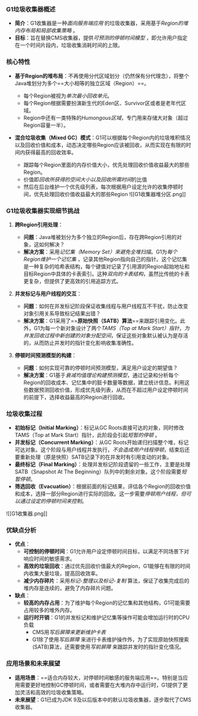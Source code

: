 
### G1垃圾收集器概述

- **简介**：G1收集器是一种*面向服务端应用* 的垃圾收集器，采用基于*Region的堆内存布局和局部收集策略* 。
- **目标**：旨在替换CMS收集器，提供*可预测的停顿时间模型* ，即允许用户指定在一个时间片段内，垃圾收集消耗时间的上限。

### 核心特性

- **基于Region的堆布局**：不再使用分代区域划分（仍然保有分代理念），将整个Java堆划分为多个==大小相等的独立区域（Region）==。
	- 每个Region被视为*单次最小回收单元*。
	- 每个Region根据需要扮演新生代的Eden区、Survivor区或者是老年代区域。
	- Region中还有一类特殊的*Humongous区域*，专门用来存储大对象（超过Region容量一半）。
	
- **混合垃圾收集（Mixed GC）模式**：G1可以根据每个Region内的垃圾堆积情况以及回收价值和成本，动态决定哪些Region应该被回收，从而实现在有限的时间内获得最高的回收效率。
	- 跟踪每个Region里面的内存价值大小，优先处理回收价值收益最大的那些Region。
	- 价值即*回收所获得的空间大小以及回收所需时间*的比值
	- 然后在后台维护一个优先级列表，每次根据用户设定允许的收集停顿时间，优先处理回收价值收益最大的那些Region
![[G1收集器堆分区.png]]
###   G1垃圾收集器实现细节挑战


1. **跨Region引用处理**：
    - **问题**：Java堆被划分为多个独立的Region后，存在跨Region引用的对象，这如何解决？
    - **解决方案**：采用*记忆集（Memory Set）来避免全堆扫描*。G1为*每个Region维护一个记忆集* ，记录其他Region指向自己的指针。这个记忆集是一种复杂的哈希表结构，每个键值对记录了引用源的Region起始地址和目标Region中具体的卡表索引。这种*双向的卡表结构*，虽然比传统的卡表更复杂，但提供了更高效的引用追踪方式。
     
2. **并发标记与用户线程的交互**：
    - **问题**：如何在并发标记阶段保证收集线程与用户线程互不干扰，防止改变对象引用关系导致标记结果出错？
    - **解决方案**：G1采用了==**原始快照（SATB）算法**==来跟踪引用变化。此外，G1为每一个新对象设计了两个*TAMS（Top at Mark Start）指针*，*为并发回收过程中新创建的对象分配空间*，保证这些对象默认被认为是存活的，从而防止并发时的指针变化影响收集准确性。
    
3. **停顿时间预测模型的构建**：
    
    - **问题**：如何实现可靠的停顿时间预测模型，满足用户设定的期望值？
    - **解决方案**：G1基于*衰减均值理论构建预测模型*，通过记录和分析每个Region的回收成本、记忆集中的脏卡数量等数据，建立统计信息。利用这些数据预测回收价值，形成优先级列表，从而在不超过用户设定停顿时间的前提下，选择收益最高的Region进行回收。


### 垃圾收集过程

- **初始标记（Initial Marking）**：标记从GC Roots直接可达的对象，同时修改TAMS（Top at Mark Start）指针，此阶段会引起*短暂的停顿* 。
- **并发标记（Concurrent Marking）**：从GC Roots开始递归扫描整个堆，标记可达对象。这个阶段与用户线程并发执行，*不会造成用户线程停顿*，结束后还要重新处理（原是快照）SATB记录下的在并发时有引用变动的对象。
- **最终标记（Final Marking）**：处理并发标记阶段遗留的一些工作，主要是处理SATB（Snapshot At The Beginning）队列中的剩余对象。这个阶段需要*短暂停顿*。
- **筛选回收（Evacuation）**：根据前面的标记结果，评估各个Region的回收价值和成本，选择一部分Region进行实际的回收。这一步需要*停顿用户线程，但可以通过设定的停顿时间来控制*。

![[G1收集器.png]]
### 优缺点分析

- **优点**：
    - **可控制的停顿时间**：G1允许用户设定停顿时间目标，以满足不同场景下对响应时间的敏感需求。
    - **高效的垃圾回收**：通过优先回收价值最大的Region，G1能够在有限的时间内收集大量垃圾，提高回收效率。
    - **减少内存碎片**：采用*标记-整理以及标记-复制* 算法，保证了收集完成后的堆内存是连续的，避免了内存碎片问题。
- **缺点**：
    - **较高的内存占用**：为了维护每个Region的记忆集和其他结构，G1可能需要占用较多的堆外内存。
    - **运行时开销**：G1的并发标记和维护记忆集等操作可能会增加运行时的CPU负载
	    - CMS用*写后屏障来更新维护卡表*
	    - G1除了使用*写后屏障* 来进行卡表维护操作外，为了实现原始快照搜索  (SATB)算法，还需要使用*写前屏障* 来跟踪并发时的指针变化情况。


### 应用场景和未来展望

- **适用场景**：==适合内存较大，对停顿时间敏感的服务端应用==。特别是当应用需要更好地控制GC停顿时间，或者需要在大堆内存中运行时，G1提供了更加灵活和高效的垃圾收集策略。
- **未来展望**：G1已成为JDK 9及以后版本中的默认垃圾收集器，逐步取代了CMS收集器。